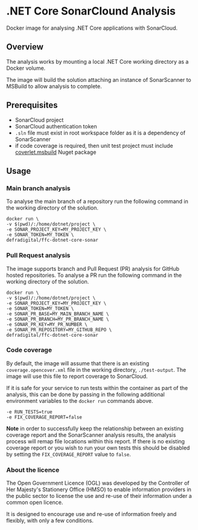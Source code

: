 # .NET Core SonarClound Analysis
Docker image for analysing .NET Core applications with SonarCloud.

## Overview
The analysis works by mounting a local .NET Core working directory as a Docker volume.  

The image will build the solution attaching an instance of SonarScanner to MSBuild to allow analysis to complete.  

## Prerequisites
- SonarCloud project
- SonarCloud authentication token
- `.sln` file must exist in root workspace folder as it is a dependency of SonarScanner
- if code coverage is required, then unit test project must include [coverlet.msbuild](https://www.nuget.org/packages/coverlet.msbuild) Nuget package

## Usage
### Main branch analysis
To analyse the main branch of a repository run the following command in the working directory of the solution.

```
docker run \
-v $(pwd)/:/home/dotnet/project \
-e SONAR_PROJECT_KEY=MY_PROJECT_KEY \
-e SONAR_TOKEN=MY_TOKEN \
defradigital/ffc-dotnet-core-sonar
```

### Pull Request analysis
The image supports branch and Pull Request (PR) analysis for GitHub hosted repositories.  To analyse a PR run the following command in the working directory of the solution.

```
docker run \
-v $(pwd)/:/home/dotnet/project \
-e SONAR_PROJECT_KEY=MY_PROJECT_KEY \
-e SONAR_TOKEN=MY_TOKEN \
-e SONAR_PR_BASE=MY_MAIN_BRANCH_NAME \
-e SONAR_PR_BRANCH=MY_PR_BRANCH_NAME \
-e SONAR_PR_KEY=MY_PR_NUMBER \
-e SONAR_PR_REPOSITORY=MY_GITHUB_REPO \
defradigital/ffc-dotnet-core-sonar
```

### Code coverage
By default, the image will assume that there is an existing `coverage.opencover.xml` file in the working directory, `./test-output`.  The image will use this file to report coverage to SonarCloud.  

If it is safe for your service to run tests within the container as part of the analysis, this can be done by passing in the following additional environment variables to the `docker run` commands above.  

```
-e RUN_TESTS=true
-e FIX_COVERAGE_REPORT=false
```

**Note** in order to successfully keep the relationship between an existing coverage report and the SonarScanner analysis results, the analysis process will remap file locations within this report.  If there is no existing coverage report or you wish to run your own tests this should be disabled by setting the `FIX_COVERAGE_REPORT` value to `false`.

### About the licence
The Open Government Licence (OGL) was developed by the Controller of Her Majesty's Stationery Office (HMSO) to enable information providers in the public sector to license the use and re-use of their information under a common open licence.

It is designed to encourage use and re-use of information freely and flexibly, with only a few conditions.
